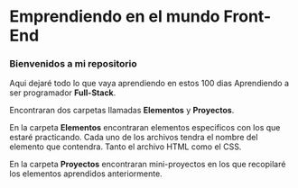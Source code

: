 # Emprendiendo en el mundo Front-End

### Bienvenidos a mi repositorio

Aqui dejaré todo lo que vaya aprendiendo en estos 100 dias Aprendiendo a ser programador **Full-Stack**.

Encontraran dos carpetas llamadas **Elementos** y **Proyectos**.

En la carpeta **Elementos** encontraran elementos especificos con los que estaré practicando.
Cada uno de los archivos tendra el nombre del elemento que contendra. Tanto el archivo HTML como el CSS.

En la carpeta **Proyectos** encontraran mini-proyectos en los que recopilaré los elementos aprendidos anteriormente. 
